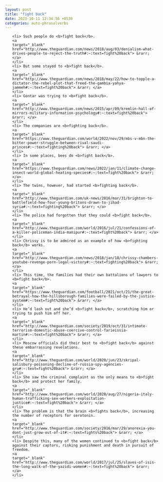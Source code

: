 ```yaml
---
layout: post
title: "fight back"
date: 2023-10-11 12:34:56 +0530
categories: auto-phrasalverbs
---
```

<ol>

    <li> Such people do <b>fight back</b>.
    <a 
    target="_blank" 
    href="http://www.theguardian.com/news/2018/aug/03/denialism-what-drives-people-to-reject-the-truth#:~:text=fight%20back"> &rarr; </a>
    </li>
    <li> But some stayed to <b>fight back</b>.
    <a 
    target="_blank" 
    href="http://www.theguardian.com/news/2018/may/22/how-to-topple-a-dictator-the-rebel-plot-that-freed-the-gambia-yahya-jammeh#:~:text=fight%20back"> &rarr; </a>
    </li>
    <li> Gontar was trying to <b>fight back</b>.
    <a 
    target="_blank" 
    href="http://www.theguardian.com/news/2015/apr/09/kremlin-hall-of-mirrors-military-information-psychology#:~:text=fight%20back"> &rarr; </a>
    </li>
    <li> The companies are <b>fighting back</b>.
    <a 
    target="_blank" 
    href="https://www.theguardian.com/world/2022/nov/29/mbs-v-mbn-the-bitter-power-struggle-between-rival-saudi-princes#:~:text=fighting%20back"> &rarr; </a>
    </li>
    <li> In some places, bees do <b>fight back</b>.
    <a 
    target="_blank" 
    href="https://www.theguardian.com/news/2022/jan/11/climate-change-insect-world-global-heating-species#:~:text=fight%20back"> &rarr; </a>
    </li>
    <li> The twins, however, had started <b>fighting back</b>.
    <a 
    target="_blank" 
    href="http://www.theguardian.com/uk-news/2016/mar/31/brighton-to-battlefield-how-four-young-britons-drawn-to-jihad-syria#:~:text=fighting%20back"> &rarr; </a>
    </li>
    <li> The police had forgotten that they could <b>fight back</b>.
    <a 
    target="_blank" 
    href="http://www.theguardian.com/world/2016/jul/21/confessions-of-a-killer-policeman-india-manipur#:~:text=fight%20back"> &rarr; </a>
    </li>
    <li> Chrissy is to be admired as an example of how <b>fighting back</b> works.
    <a 
    target="_blank" 
    href="http://www.theguardian.com/news/2018/jan/18/chrissy-chambers-youtube-revenge-porn-legal-victory#:~:text=fighting%20back"> &rarr; </a>
    </li>
    <li> This time, the families had their own battalions of lawyers to <b>fight back</b>.
    <a 
    target="_blank" 
    href="https://www.theguardian.com/football/2021/oct/21/the-great-betrayal-how-the-hillsborough-families-were-failed-by-the-justice-system#:~:text=fight%20back"> &rarr; </a>
    </li>
    <li> He’d lash out and she’d <b>fight back</b>, scratching him or trying to push him off her.
    <a 
    target="_blank" 
    href="http://www.theguardian.com/society/2019/oct/31/intimate-terrorism-domestic-abuse-coercive-control-farieissia-martin#:~:text=fight%20back"> &rarr; </a>
    </li>
    <li> Moscow officials did their best to <b>fight back</b> against these embarrassing revelations.
    <a 
    target="_blank" 
    href="http://www.theguardian.com/world/2020/jun/23/skripal-salisbury-poisoning-decline-of-russia-spy-agencies-gru#:~:text=fight%20back"> &rarr; </a>
    </li>
    <li> She saw the criminal complaint as the only means to <b>fight back</b> and protect her family.
    <a 
    target="_blank" 
    href="http://www.theguardian.com/world/2020/aug/27/nigeria-italy-human-trafficking-sex-workers-exploitation-justice#:~:text=fight%20back"> &rarr; </a>
    </li>
    <li> The problem is that the brain <b>fights back</b>, increasing the number of receptors for serotonin.
    <a 
    target="_blank" 
    href="http://www.theguardian.com/society/2016/mar/29/anorexia-you-dont-just-grow-out-of-it#:~:text=fights%20back"> &rarr; </a>
    </li>
    <li> Despite this, many of the women continued to <b>fight back</b> against their captors, risking punishment and death in pursuit of freedom.
    <a 
    target="_blank" 
    href="http://www.theguardian.com/world/2017/jul/25/slaves-of-isis-the-long-walk-of-the-yazidi-women#:~:text=fight%20back"> &rarr; </a>
    </li>